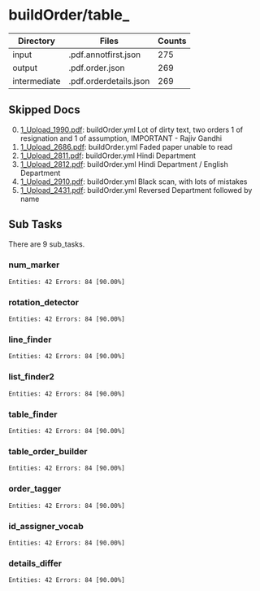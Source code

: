 # buildOrder/table_

| Directory    | Files                          | Counts |
|--------------|--------------------------------|--------|
| input        | .pdf.annotfirst.json           |    275 |
| output       | .pdf.order.json                |    269 |
| intermediate | .pdf.orderdetails.json         |    269 |

## Skipped Docs
0. [1_Upload_1990.pdf](/import/images/1_Upload_1990): buildOrder.yml Lot of dirty text,  two orders 1 of resignation and 1 of assumption, IMPORTANT - Rajiv Gandhi
1. [1_Upload_2686.pdf](/import/images/1_Upload_2686): buildOrder.yml Faded paper unable to read
2. [1_Upload_2811.pdf](/import/images/1_Upload_2811): buildOrder.yml Hindi Department
3. [1_Upload_2812.pdf](/import/images/1_Upload_2812): buildOrder.yml Hindi Department / English Department
4. [1_Upload_2910.pdf](/import/images/1_Upload_2910): buildOrder.yml Black scan, with lots of mistakes
5. [1_Upload_2431.pdf](/import/images/1_Upload_2431): buildOrder.yml Reversed Department followed by name

## Sub Tasks
There are 9 sub_tasks.

### num_marker
    Entities: 42 Errors: 84 [90.00%]

### rotation_detector
    Entities: 42 Errors: 84 [90.00%]

### line_finder
    Entities: 42 Errors: 84 [90.00%]

### list_finder2
    Entities: 42 Errors: 84 [90.00%]

### table_finder
    Entities: 42 Errors: 84 [90.00%]

### table_order_builder
    Entities: 42 Errors: 84 [90.00%]

### order_tagger
    Entities: 42 Errors: 84 [90.00%]

### id_assigner_vocab
    Entities: 42 Errors: 84 [90.00%]

### details_differ
    Entities: 42 Errors: 84 [90.00%]

